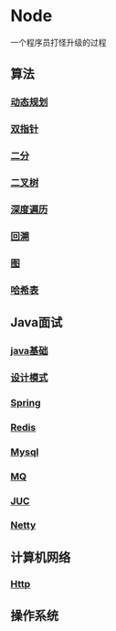 # Node
一个程序员打怪升级的过程

## 算法
### [动态规划](https://github.com/owen199711/Node/blob/main/%E5%8A%A8%E6%80%81%E8%A7%84%E5%88%92.md)
### [双指针]()
### [二分]()
### [二叉树]()
### [深度遍历]()
### [回溯](https://github.com/owen199711/Node/blob/main/%E9%80%92%E5%BD%92.md)
### [图]()
### [哈希表](https://github.com/owen199711/Node/blob/main/%E5%93%88%E5%B8%8C%E8%A1%A8.md)

## Java面试
### [java基础]()
### [设计模式]()
### [Spring]()
### [Redis]()
### [Mysql](https://github.com/owen199711/Node/blob/main/Mysql.md)
### [MQ]()
### [JUC]()
### [Netty]()

## 计算机网络
### [Http]()
### []()

## 操作系统
